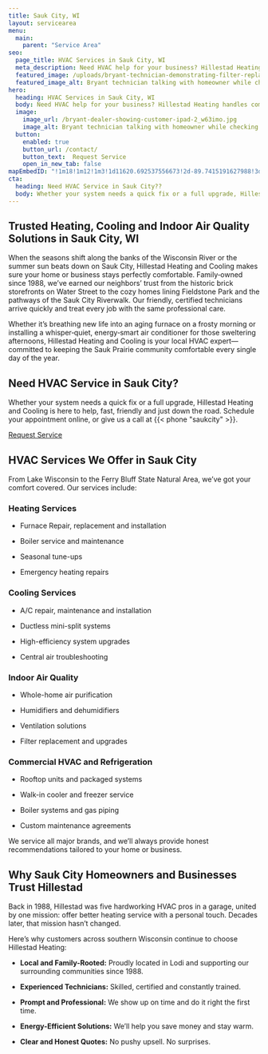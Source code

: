 ```yaml
---
title: Sauk City, WI
layout: servicearea
menu:
  main:
    parent: "Service Area"
seo:
  page_title: HVAC Services in Sauk City, WI
  meta_description: Need HVAC help for your business? Hillestad Heating handles commercial heating, cooling, refrigeration and more. Trusted in Wisconsin since 1988.
  featured_image: /uploads/bryant-technician-demonstrating-filter-replacement-1000.jpg
  featured_image_alt: Bryant technician talking with homeowner while checking air filter and furnace
hero: 
  heading: HVAC Services in Sauk City, WI
  body: Need HVAC help for your business? Hillestad Heating handles commercial heating, cooling, refrigeration and more. Trusted in Wisconsin since 1988.
  image: 
    image_url: /bryant-dealer-showing-customer-ipad-2_w63imo.jpg
    image_alt: Bryant technician talking with homeowner while checking air filter and furnace
  button:
    enabled: true
    button_url: /contact/ 
    button_text:  Request Service
    open_in_new_tab: false
mapEmbedID: "!1m18!1m12!1m3!1d11620.692537556673!2d-89.7415191627988!3d43.26874853796582!2m3!1f0!2f0!3f0!3m2!1i1024!2i768!4f13.1!3m3!1m2!1s0x88077312a0f1f741%3A0x3d72e4833b302300!2sSauk%20City%2C%20WI%2053583!5e0!3m2!1sen!2sus!4v1745201706786!5m2!1sen!2sus"
cta:
  heading: Need HVAC Service in Sauk City??
  body: Whether your system needs a quick fix or a full upgrade, Hillestad Heating and Cooling is here to help, fast, friendly and just down the road. Schedule your appointment online, or give us a call at {{< phone "saukcity" >}}.
---
```


## Trusted Heating, Cooling and Indoor Air Quality Solutions in Sauk City, WI

When the seasons shift along the banks of the Wisconsin River or the summer sun beats down on Sauk City, Hillestad Heating and Cooling makes sure your home or business stays perfectly comfortable. Family‑owned since 1988, we’ve earned our neighbors’ trust from the historic brick storefronts on Water Street to the cozy homes lining Fieldstone Park and the pathways of the Sauk City Riverwalk. Our friendly, certified technicians arrive quickly and treat every job with the same professional care.

Whether it’s breathing new life into an aging furnace on a frosty morning or installing a whisper‑quiet, energy‑smart air conditioner for those sweltering afternoons, Hillestad Heating and Cooling is your local HVAC expert—committed to keeping the Sauk Prairie community comfortable every single day of the year.

<div class="breakout bg-black flow">
  <h2 class="no-margin">Need HVAC Service in Sauk City?</h2>
<p class= "site-cta__middle">
Whether your system needs a quick fix or a full upgrade, Hillestad Heating and Cooling is here to help, fast, friendly and just down the road. Schedule your appointment online, or give us a call at {{< phone "saukcity" >}}.
</p>
  <a class="btn btn--primary" href="/contact/">Request Service</a>

</div>

## HVAC Services We Offer in Sauk City

From Lake Wisconsin to the Ferry Bluff State Natural Area, we’ve got your comfort covered. Our services include:

### Heating Services

* Furnace Repair, replacement and installation

* Boiler service and maintenance

* Seasonal tune-ups

* Emergency heating repairs

### Cooling Services

* A/C repair, maintenance and installation 

* Ductless mini-split systems 

* High-efficiency system upgrades

* Central air troubleshooting 

### Indoor Air Quality

* Whole-home air purification

* Humidifiers and dehumidifiers

* Ventilation solutions

* Filter replacement and upgrades

### Commercial HVAC and Refrigeration

* Rooftop units and packaged systems

* Walk-in cooler and freezer service

* Boiler systems and gas piping

* Custom maintenance agreements

We service all major brands, and we’ll always provide honest recommendations tailored to your home or business.

## Why Sauk City Homeowners and Businesses Trust Hillestad

Back in 1988, Hillestad was five hardworking HVAC pros in a garage, united by one mission: offer better heating service with a personal touch. Decades later, that mission hasn’t changed.

Here’s why customers across southern Wisconsin continue to choose Hillestad Heating:

* **Local and Family-Rooted:** Proudly located in Lodi and supporting our
surrounding communities since 1988.

* **Experienced Technicians:** Skilled, certified and constantly trained.

* **Prompt and Professional:** We show up on time and do it right the first time.

* **Energy-Efficient Solutions:** We’ll help you save money and stay warm.

* **Clear and Honest Quotes:** No pushy upsell. No surprises.
